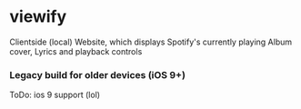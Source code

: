 # viewify
Clientside (local) Website, which displays Spotify's currently playing Album cover, Lyrics and playback controls

### Legacy build for older devices (iOS 9+)

ToDo:
ios 9 support (lol)